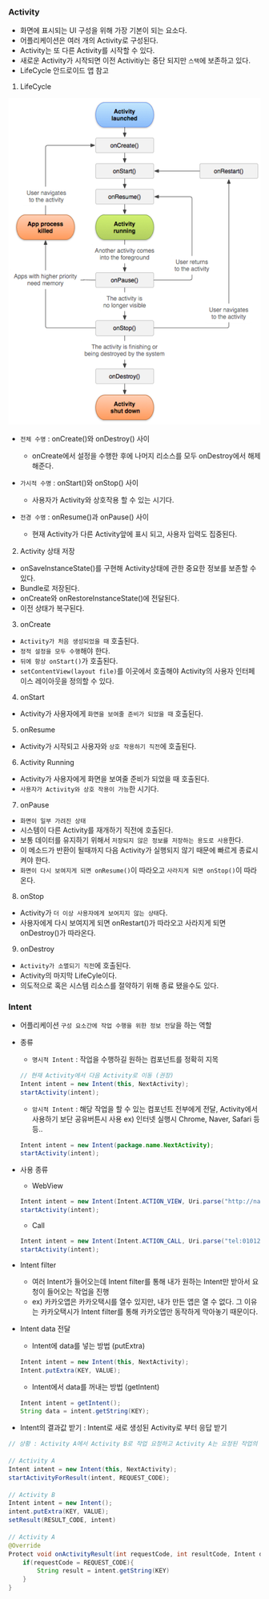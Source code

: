 ### Activity

- 화면에 표시되는 UI 구성을 위해 가장 기본이 되는 요소다.
- 어플리케이션은 여러 개의 Activity로 구성된다.
- Activity는 또 다른 Activity를 시작할 수 있다.
- 새로운 Activity가 시작되면 이전 Activitiy는 중단 되지만 `스택`에 보존하고 있다.
- LifeCycle 안드로이드 앱 참고

1. LifeCycle

![LifeCycle](../assets/activity_lifecycle.png)

- `전체 수명` : onCreate()와 onDestroy() 사이

  - onCreate에서 설정을 수행한 후에 나머지 리소스를 모두 onDestroy에서 해제해준다.

- `가시적 수명` : onStart()와 onStop() 사이

  - 사용자가 Activity와 상호작용 할 수 있는 시기다.

- `전경 수명` : onResume()과 onPause() 사이
  - 현재 Activity가 다른 Activity앞에 표시 되고, 사용자 입력도 집중된다.

2. Activity 상태 저장

- onSaveInstanceState()를 구현해 Activity상태에 관한 중요한 정보를 보존할 수 있다.
- Bundle로 저장된다.
- onCreate와 onRestoreInstanceState()에 전달된다.
- 이전 상태가 복구된다.

3. onCreate

- `Activity가 처음 생성되었을 때` 호출된다.
- `정적 설정을 모두 수행`해야 한다.
- `뒤에 항상 onStart()`가 호출된다.
- `setContentView(layout file)`를 이곳에서 호출해야 Activity의 사용자 인터페이스 레이아웃을 정의할 수 있다.

4. onStart

- Activity가 사용자에게 `화면을 보여줄 준비가 되었을 때` 호출된다.

5. onResume

- Activity가 시작되고 사용자와 `상호 작용하기 직전`에 호출된다.

6. Activity Running

- Activity가 사용자에게 화면을 보여줄 준비가 되었을 때 호출된다.
- `사용자가 Activity와 상호 작용이 가능`한 시기다.

7. onPause

- `화면이 일부 가려진 상태`
- 시스템이 다른 Activity를 재개하기 직전에 호출된다.
- 보통 데이터를 유지하기 위해서 `저장되지 않은 정보를 저장하는 용도로 사용`한다.
- 이 메소드가 반환이 될때까지 다음 Activity가 실행되지 않기 때문에 빠르게 종료시켜야 한다.
- `화면이 다시 보여지게 되면 onResume()`이 따라오고 `사라지게 되면 onStop()`이 따라온다.

8. onStop

- Activity가 `더 이상 사용자에게 보여지지 않는 상태`다.
- 사용자에게 다시 보여지게 되면 onRestart()가 따라오고 사라지게 되면 onDestroy()가 따라온다.

9. onDestroy

- `Activity가 소멸되기 직전`에 호출된다.
- Activity의 마지막 LifeCyle이다.
- 의도적으로 혹은 시스템 리소스를 절약하기 위해 종료 됐을수도 있다.

### Intent

- 어플리케이션 `구성 요소간에 작업 수행을 위한 정보 전달`을 하는 역할

- 종류

  - `명시적 Intent` : 작업을 수행하길 원하는 컴포넌트를 정확히 지목

  ```java
  // 현재 Activity에서 다음 Activity로 이동 (권장)
  Intent intent = new Intent(this, NextActivity);
  startActivity(intent);
  ```

  - `암시적 Intent` : 해당 작업을 할 수 있는 컴포넌트 전부에게 전달, Activity에서 사용하기 보단 공유버튼시 사용 ex) 인터넷 실행시 Chrome, Naver, Safari 등등..

  ```java
  Intent intent = new Intent(package.name.NextActivity);
  startActivity(intent);
  ```

- 사용 종류

  - WebView

  ```java
  Intent intent = new Intent(Intent.ACTION_VIEW, Uri.parse("http://naver.com"));
  startActivity(intent);
  ```

  - Call

  ```java
  Intent intent = new Intent(Intent.ACTION_CALL, Uri.parse("tel:01012341234"));
  startActivity(intent);
  ```

* Intent filter

  - 여러 Intent가 들어오는데 Intent filter를 통해 내가 원하는 Intent만 받아서 요청이 들어오는 작업을 진행
  - ex) 카카오앱은 카카오택시를 열수 있지만, 내가 만든 앱은 열 수 없다. 그 이유는 카카오택시가 Intent filter를 통해 카카오앱만 동작하게 막아놓기 때문이다.

* Intent data 전달

  - Intent에 data를 넣는 방법 (putExtra)

  ```java
  Intent intent = new Intent(this, NextActivity);
  Intent.putExtra(KEY, VALUE);
  ```

  - Intent에서 data를 꺼내는 방법 (getIntent)

  ```java
  Intent intent = getIntent();
  String data = intent.getString(KEY);
  ```

* Intent의 결과값 받기 : Intent로 새로 생성된 Activity로 부터 응답 받기

```java
// 상황 : Activity A에서 Activity B로 작업 요청하고 Activity A는 요청된 작업의 결과값을 받고 싶다.

// Activity A
Intent intent = new Intent(this, NextActivity);
startActivityForResult(intent, REQUEST_CODE);

// Activity B
Intent intent = new Intent();
intent.putExtra(KEY, VALUE);
setResult(RESULT_CODE, intent)

// Activity A
@Override
Protect void onActivityResult(int requestCode, int resultCode, Intent data){
    if(requestCode = REQUEST_CODE){
        String result = intent.getString(KEY)
    }
}
```

